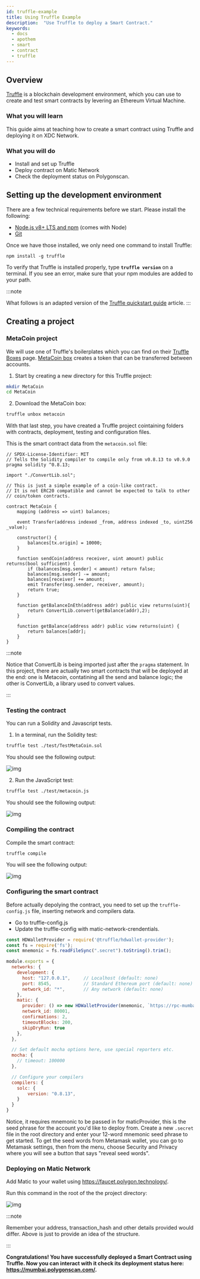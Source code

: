 ```yaml
---
id: truffle-example
title: Using Truffle Example
description:  "Use Truffle to deploy a Smart Contract."
keywords:
  - docs
  - apothem
  - smart
  - contract
  - truffle
---
```


## Overview
[Truffle](https://trufflesuite.com/) is a blockchain development environment, which you can use to create and test smart contracts by levering an Ethereum Virtual Machine.

### What you will learn
This guide aims at teaching how to create a smart contract using Truffle and deploying it on XDC Network.

### What you will do
- Install and set up Truffle
- Deploy contract on Matic Network
- Check the deployment status on Polygonscan.

## Setting up the development environment

There are a few technical requirements before we start. Please install the following:

- [Node.js v8+ LTS and npm](https://nodejs.org/en/) (comes with Node)
- [Git](https://git-scm.com/)

Once we have those installed, we only need one command to install Truffle:

    npm install -g truffle

To verify that Truffle is installed properly, type **`truffle version`** on a terminal. If you see an error, make sure that your npm modules are added to your path.

:::note

What follows is an adapted version of the [<ins>Truffle quickstart guide</ins>](https://www.trufflesuite.com/docs/truffle/quickstart) article. 
:::

## Creating a project
### MetaCoin project

We will use one of Truffle's boilerplates which you can find on their [Truffle Boxes](https://trufflesuite.com/boxes/) page. [MetaCoin box](https://trufflesuite.com/boxes/metacoin/) creates a token that can be transferred between accounts.

1. Start by creating a new directory for this Truffle project:

```bash
mkdir MetaCoin
cd MetaCoin
```

2. Download the MetaCoin box:

```bash
truffle unbox metacoin
```

With that last step, you have created a Truffle project cointaining folders with contracts, deployment, testing and configuration files.

This is the smart contract data from the `metacoin.sol` file:

```solidity
// SPDX-License-Identifier: MIT
// Tells the Solidity compiler to compile only from v0.8.13 to v0.9.0
pragma solidity ^0.8.13;

import "./ConvertLib.sol";

// This is just a simple example of a coin-like contract.
// It is not ERC20 compatible and cannot be expected to talk to other
// coin/token contracts.

contract MetaCoin {
	mapping (address => uint) balances;

	event Transfer(address indexed _from, address indexed _to, uint256 _value);

	constructor() {
		balances[tx.origin] = 10000;
	}

	function sendCoin(address receiver, uint amount) public returns(bool sufficient) {
		if (balances[msg.sender] < amount) return false;
		balances[msg.sender] -= amount;
		balances[receiver] += amount;
		emit Transfer(msg.sender, receiver, amount);
		return true;
	}

	function getBalanceInEth(address addr) public view returns(uint){
		return ConvertLib.convert(getBalance(addr),2);
	}

	function getBalance(address addr) public view returns(uint) {
		return balances[addr];
	}
}
```

:::note

Notice that ConvertLib is being imported just after the `pragma` statement. In this project, there are actually two smart contracts that will be deployed at the end: one is Metacoin, contatining all the send and balance logic; the other is ConvertLib, a library used to convert values.

:::

### Testing the contract

You can run a Solidity and Javascript tests.

1. In a terminal, run the Solidity test:

```bash
truffle test ./test/TestMetaCoin.sol
```

You should see the following output:

![img](/img/truffle/test1.png)

2. Run the JavaScript test:

```bash
truffle test ./test/metacoin.js
```

You should see the following output:

![img](/img/truffle/test2.png)

### Compiling the contract
Compile the smart contract:

```bash
truffle compile
```

You will see the following output:

![img](/img/truffle/compile.png)

### Configuring the smart contract

Before actually depolying the contract, you need to set up the `truffle-config.js` file, inserting network and compilers data. 

- Go to truffle-config.js
- Update the truffle-config with matic-network-crendentials.

```js
const HDWalletProvider = require('@truffle/hdwallet-provider');
const fs = require('fs');
const mnemonic = fs.readFileSync(".secret").toString().trim();

module.exports = {
  networks: {
    development: {
      host: "127.0.0.1",     // Localhost (default: none)
      port: 8545,            // Standard Ethereum port (default: none)
      network_id: "*",       // Any network (default: none)
    },
    matic: {
      provider: () => new HDWalletProvider(mnemonic, `https://rpc-mumbai.maticvigil.com`),
      network_id: 80001,
      confirmations: 2,
      timeoutBlocks: 200,
      skipDryRun: true
    },
  },

  // Set default mocha options here, use special reporters etc.
  mocha: {
    // timeout: 100000
  },

  // Configure your compilers
  compilers: {
    solc: {
        version: "0.8.13",
    }
  }
}
```

Notice, it requires mnemonic to be passed in for maticProvider, this is the seed phrase for the account you'd like to deploy from. Create a new `.secret` file in the root directory and enter your 12-word mnemonic seed phrase to get started. To get the seed words from Metamask wallet, you can go to Metamask settings, then from the menu, choose Security and Privacy where you will see a button that says "reveal seed words". 

### Deploying on Matic Network

Add Matic to your wallet using https://faucet.polygon.technology/.

Run this command in the root of the the project directory:

![img](/img/truffle/deployed-contract.png)

:::note

Remember your address, transaction_hash and other details provided would differ. Above is just to provide an idea of the structure.

:::

**Congratulations! You have successfully deployed a Smart Contract using Truffle. Now you can interact with it check its deployment status here: https://mumbai.polygonscan.com/.**
